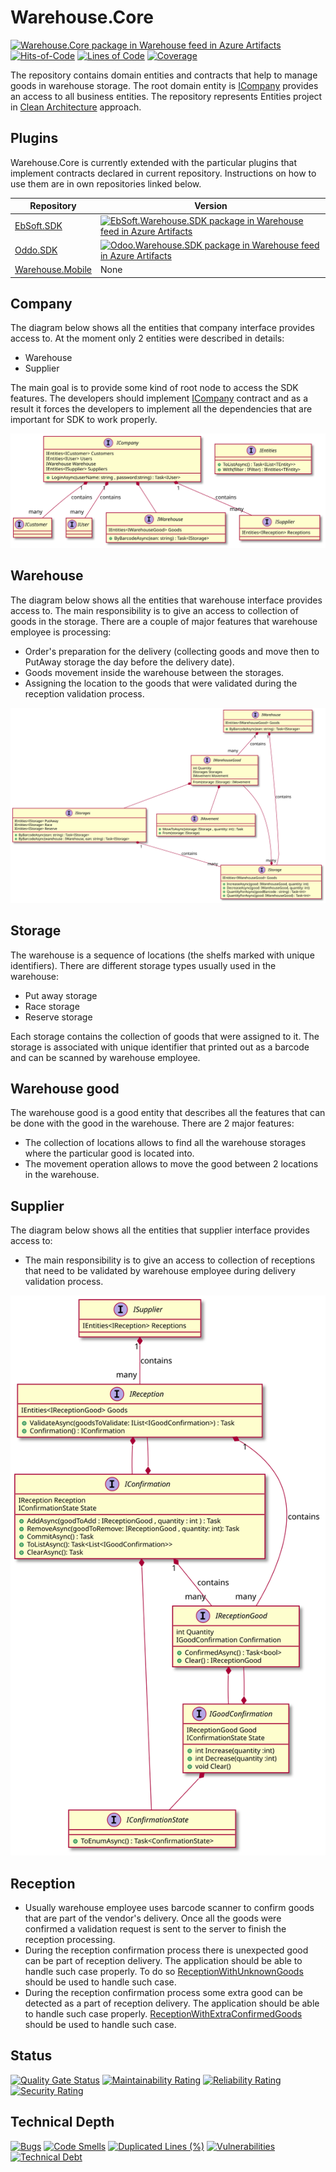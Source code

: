 # Warehouse.Core

[![Warehouse.Core package in Warehouse feed in Azure Artifacts](https://souleymen.feeds.visualstudio.com/5e7ba3a8-de58-4498-aed2-a23e91696074/_apis/public/Packaging/Feeds/6754a99f-fc1f-4540-be65-d313fae61071/Packages/2b86139a-c6c0-4de8-890c-5f8541a7d552/Badge)](https://souleymen.visualstudio.com/Warehouse/_packaging?_a=package&feed=6754a99f-fc1f-4540-be65-d313fae61071&package=2b86139a-c6c0-4de8-890c-5f8541a7d552&preferRelease=true)
[![Hits-of-Code](https://hitsofcode.com/github/souly84/Warehouse.Core?branch=main)](https://hitsofcode.com/github/souly84/Warehouse.Core?branch=main/view)
[![Lines of Code](https://sonarcloud.io/api/project_badges/measure?project=souly84_InventoryOperations&metric=ncloc)](https://sonarcloud.io/dashboard?id=souly84_InventoryOperations)
[![Coverage](https://sonarcloud.io/api/project_badges/measure?project=souly84_InventoryOperations&metric=coverage)](https://sonarcloud.io/dashboard?id=souly84_InventoryOperations)

The repository contains domain entities and contracts that help to manage goods in warehouse storage. The root domain entity is [ICompany](https://github.com/souly84/Warehouse.Core/blob/main/src/(Company)/ICompany.cs) provides an access to all business entities. The repository represents Entities project in [Clean Architecture](https://blog.cleancoder.com/uncle-bob/2012/08/13/the-clean-architecture.html) approach.

## Plugins

Warehouse.Core is currently extended with the particular plugins that implement contracts declared in current repository. Instructions on how to use them are in own repositories linked below.

| Repository | Version |
| ------ | ------ |
| [EbSoft.SDK](https://github.com/souly84/EbSoft.Warehouse.SDK) | [![EbSoft.Warehouse.SDK package in Warehouse feed in Azure Artifacts](https://souleymen.feeds.visualstudio.com/5e7ba3a8-de58-4498-aed2-a23e91696074/_apis/public/Packaging/Feeds/6754a99f-fc1f-4540-be65-d313fae61071/Packages/3e29a369-faf2-402c-b043-6f2deb71a29f/Badge)](https://souleymen.visualstudio.com/Warehouse/_packaging?_a=package&feed=6754a99f-fc1f-4540-be65-d313fae61071&package=3e29a369-faf2-402c-b043-6f2deb71a29f&preferRelease=true) |
| [Oddo.SDK](https://github.com/souly84/Odoo.Warehouse.SDK) | [![Odoo.Warehouse.SDK package in Warehouse feed in Azure Artifacts](https://souleymen.feeds.visualstudio.com/5e7ba3a8-de58-4498-aed2-a23e91696074/_apis/public/Packaging/Feeds/6754a99f-fc1f-4540-be65-d313fae61071/Packages/c19438d5-fdc4-45b8-9c95-c60edf85c208/Badge)](https://souleymen.visualstudio.com/Warehouse/_packaging?_a=package&feed=6754a99f-fc1f-4540-be65-d313fae61071&package=c19438d5-fdc4-45b8-9c95-c60edf85c208&preferRelease=true) |
| [Warehouse.Mobile](https://github.com/souly84/Warehouse.Mobile) | None

## Company

The diagram below shows all the entities that company interface provides access to. At the moment only 2 entities were described in details:

- Warehouse
- Supplier

The main goal is to provide some kind of root node to access the SDK features. The developers should implement [ICompany](https://github.com/souly84/Warehouse.Core/blob/main/src/(Company)/ICompany.cs) contract and as a result it forces the developers to implement all the dependencies that are important for SDK to work properly.

![Company UML diagram](/docs/Company.uml.svg?raw=true "Classes dependencies diagram")

## Warehouse

The diagram below shows all the entities that warehouse interface provides access to. The main responsibility is to give an access to collection of goods in the storage. There are a couple of major features that warehouse employee is processing:

- Order's preparation for the delivery (collecting goods and move then to PutAway storage the day before the delivery date).
- Goods movement inside the warehouse between the storages.
- Assigning the location to the goods that were validated during the reception validation process.

![Warehouse UML diagram](/docs/warehouse.uml.svg?raw=true "Classes dependencies diagram")

## Storage

 The warehouse is a sequence of locations (the shelfs marked with unique identifiers). There are different storage types usually used in the warehouse:

- Put away storage
- Race storage
- Reserve storage

Each storage contains the collection of goods that were assigned to it. The storage is associated with unique identifier that printed out as a barcode and can be scanned by warehouse employee.

## Warehouse good

The warehouse good is a good entity that describes all the features that can be done with the good in the warehouse. There are 2 major features:

- The collection of locations allows to find all the warehouse storages where the particular good is located into.
- The movement operation allows to move the good between 2 locations in the warehouse.

## Supplier

The diagram below shows all the entities that supplier interface provides access to:

- The main responsibility is to give an access to collection of receptions that need to be validated by warehouse employee during delivery validation process.

![Supplier UML diagram](/docs/Supplier.uml.svg?raw=true "Classes dependencies diagram")

## Reception

- Usually warehouse employee uses barcode scanner to confirm  goods that are part of the vendor's delivery. Once all the goods were confirmed a validation request is sent to the server to finish the reception processing.
- During the reception confirmation process there is unexpected good can be part of reception delivery. The application should be able to handle such case properly. To do so [ReceptionWithUnknownGoods](https://github.com/souly84/Warehouse.Core/blob/docs-updates/src/Warehouse.Core/(Receptions)/(Goods)/ReceptionWithUnkownGoods.cs) should be used to handle such case.
- During the reception confirmation process some extra good can be detected as a part of reception delivery. The application should be able to handle such case properly. [ReceptionWithExtraConfirmedGoods](https://github.com/souly84/Warehouse.Core/blob/docs-updates/src/Warehouse.Core/(Receptions)/(Goods)/ReceptionWithExtraConfirmedGoods.cs) should be used to handle such case.

## Status

[![Quality Gate Status](https://sonarcloud.io/api/project_badges/measure?project=souly84_InventoryOperations&metric=alert_status)](https://sonarcloud.io/dashboard?id=souly84_InventoryOperations)
[![Maintainability Rating](https://sonarcloud.io/api/project_badges/measure?project=souly84_InventoryOperations&metric=sqale_rating)](https://sonarcloud.io/dashboard?id=souly84_InventoryOperations)
[![Reliability Rating](https://sonarcloud.io/api/project_badges/measure?project=souly84_InventoryOperations&metric=reliability_rating)](https://sonarcloud.io/dashboard?id=souly84_InventoryOperations)
[![Security Rating](https://sonarcloud.io/api/project_badges/measure?project=souly84_InventoryOperations&metric=security_rating)](https://sonarcloud.io/dashboard?id=souly84_InventoryOperations)

## Technical Depth

[![Bugs](https://sonarcloud.io/api/project_badges/measure?project=souly84_InventoryOperations&metric=bugs)](https://sonarcloud.io/dashboard?id=souly84_InventoryOperations)
[![Code Smells](https://sonarcloud.io/api/project_badges/measure?project=souly84_InventoryOperations&metric=code_smells)](https://sonarcloud.io/dashboard?id=souly84_InventoryOperations)
[![Duplicated Lines (%)](https://sonarcloud.io/api/project_badges/measure?project=souly84_InventoryOperations&metric=duplicated_lines_density)](https://sonarcloud.io/dashboard?id=souly84_InventoryOperations)
[![Vulnerabilities](https://sonarcloud.io/api/project_badges/measure?project=souly84_InventoryOperations&metric=vulnerabilities)](https://sonarcloud.io/dashboard?id=souly84_InventoryOperations)
[![Technical Debt](https://sonarcloud.io/api/project_badges/measure?project=souly84_InventoryOperations&metric=sqale_index)](https://sonarcloud.io/dashboard?id=souly84_InventoryOperations)
